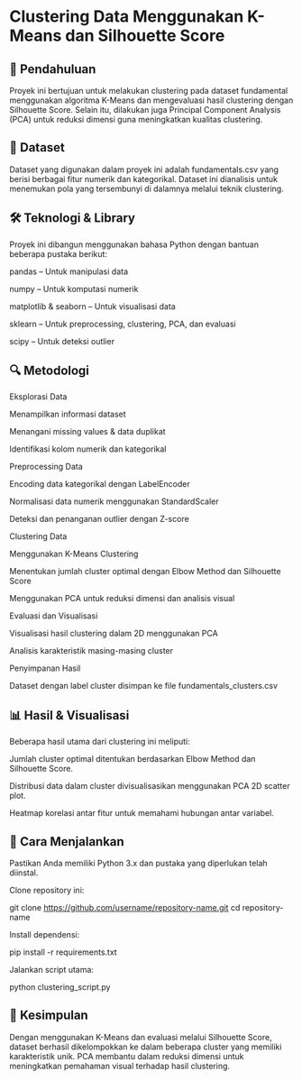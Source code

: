 # Clustering Data Menggunakan K-Means dan Silhouette Score

## 📌 Pendahuluan

Proyek ini bertujuan untuk melakukan clustering pada dataset fundamental menggunakan algoritma K-Means dan mengevaluasi hasil clustering dengan Silhouette Score. Selain itu, dilakukan juga Principal Component Analysis (PCA) untuk reduksi dimensi guna meningkatkan kualitas clustering.

## 📂 Dataset

Dataset yang digunakan dalam proyek ini adalah fundamentals.csv yang berisi berbagai fitur numerik dan kategorikal. Dataset ini dianalisis untuk menemukan pola yang tersembunyi di dalamnya melalui teknik clustering.

## 🛠 Teknologi & Library

Proyek ini dibangun menggunakan bahasa Python dengan bantuan beberapa pustaka berikut:

pandas – Untuk manipulasi data

numpy – Untuk komputasi numerik

matplotlib & seaborn – Untuk visualisasi data

sklearn – Untuk preprocessing, clustering, PCA, dan evaluasi

scipy – Untuk deteksi outlier

## 🔍 Metodologi

Eksplorasi Data

Menampilkan informasi dataset

Menangani missing values & data duplikat

Identifikasi kolom numerik dan kategorikal

Preprocessing Data

Encoding data kategorikal dengan LabelEncoder

Normalisasi data numerik menggunakan StandardScaler

Deteksi dan penanganan outlier dengan Z-score

Clustering Data

Menggunakan K-Means Clustering

Menentukan jumlah cluster optimal dengan Elbow Method dan Silhouette Score

Menggunakan PCA untuk reduksi dimensi dan analisis visual

Evaluasi dan Visualisasi

Visualisasi hasil clustering dalam 2D menggunakan PCA

Analisis karakteristik masing-masing cluster

Penyimpanan Hasil

Dataset dengan label cluster disimpan ke file fundamentals_clusters.csv

## 📊 Hasil & Visualisasi

Beberapa hasil utama dari clustering ini meliputi:

Jumlah cluster optimal ditentukan berdasarkan Elbow Method dan Silhouette Score.

Distribusi data dalam cluster divisualisasikan menggunakan PCA 2D scatter plot.

Heatmap korelasi antar fitur untuk memahami hubungan antar variabel.

## 🚀 Cara Menjalankan

Pastikan Anda memiliki Python 3.x dan pustaka yang diperlukan telah diinstal.

Clone repository ini:

git clone https://github.com/username/repository-name.git
cd repository-name

Install dependensi:

pip install -r requirements.txt

Jalankan script utama:

python clustering_script.py

## 📌 Kesimpulan

Dengan menggunakan K-Means dan evaluasi melalui Silhouette Score, dataset berhasil dikelompokkan ke dalam beberapa cluster yang memiliki karakteristik unik. PCA membantu dalam reduksi dimensi untuk meningkatkan pemahaman visual terhadap hasil clustering.

